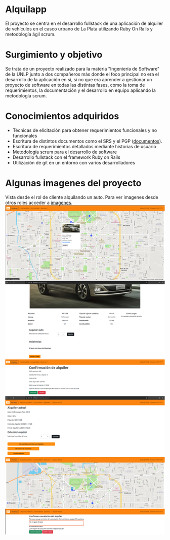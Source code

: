 # Alquilapp
El proyecto se centra en el desarrollo fullstack de una aplicación de alquiler de vehículos en el casco urbano de La Plata utilizando Ruby On Rails y metodología ágil scrum.

# Surgimiento y objetivo
Se trata de un proyecto realizado para la materia "Ingeniería de Software" de la UNLP junto a dos compañeros más donde el foco principal no era el desarrollo de la aplicación en si, si no que era aprender a gestionar un proyecto de software en todas las distintas fases, como la toma de requerimientos, la documentación y el desarrollo en equipo aplicando la metodología scrum.

# Conocimientos adquiridos
- Técnicas de elicitación para obtener requerimientos funcionales y no funcionales
- Escritura de distintos documentos como el SRS y el PGP ([documentos](https://github.com/gabi3724/Proyecto-Alquilapp/tree/main/documentos)).
- Escritura de requerimientos detallados mediante historias de usuario 
- Metodología scrum para el desarrollo de software
- Desarrollo fullstack con el framework Ruby on Rails
- Utilización de git en un entorno con varios desarrolladores

# Algunas imagenes del proyecto
Vista desde el rol de cliente alquilando un auto. Para ver imagenes desde otros roles acceder a [imagenes](https://github.com/gabi3724/Proyecto-Alquilapp/blob/main/imagenes).
![imagen 1](https://github.com/gabi3724/Proyecto-Alquilapp/blob/main/imagenes/16.png)
![imagen 2](https://github.com/gabi3724/Proyecto-Alquilapp/blob/main/imagenes/17.png)
![imagen 3](https://github.com/gabi3724/Proyecto-Alquilapp/blob/main/imagenes/18.png)
![imagen 4](https://github.com/gabi3724/Proyecto-Alquilapp/blob/main/imagenes/19.png)
![imagen 5](https://github.com/gabi3724/Proyecto-Alquilapp/blob/main/imagenes/20.png)
![imagen 6](https://github.com/gabi3724/Proyecto-Alquilapp/blob/main/imagenes/21.png)
